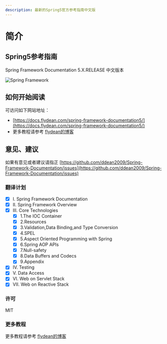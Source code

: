```yaml
---
description: 最新的Spring5官方参考指南中文版
---
```


# 简介

## Spring5参考指南

Spring Framework Documentation 5.X.RELEASE 中文版本

![Spring Framework](https://spring.io/img/homepage/icon-spring-framework.svg)

## 如何开始阅读

可访问如下网站地址：

* [https://docs.flydean.com/spring-framework-documentation5/](https://docs.flydean.com/spring-framework-documentation5/)
* 更多教程请参考 [flydean的博客](https://github.com/ddean2009/Spring-Framework-Documentation/tree/e7e2a90231325b93271b340f33772119529a0f83/www.flydean.com)

## 意见、建议

如果有意见或者建议请指正 [https://github.com/ddean2009/Spring-Framework-Documentation/issues](https://github.com/ddean2009/Spring-Framework-Documentation/issues)

### 翻译计划

* [x] I. Spring Framework Documentation
* [x] II. Spring Framework Overview
* [x] III. Core Technologies
  * [x] 1.The IOC Container
  * [x] 2.Resources
  * [x] 3.Validation,Data Binding,and Type Conversion
  * [x] 4.SPEL
  * [x] 5.Aspect Oriented Programming with Spring
  * [x] 6.Spring AOP APIs
  * [x] 7.Null-safety
  * [x] 8.Data Buffers and Codecs
  * [x] 9.Appendix 
* [x] IV. Testing
* [x] V. Data Access
* [x] VI. Web on Servlet Stack
* [x] VII. Web on Reactive Stack

### 许可

MIT

### 更多教程

更多教程请参考 [flydean的博客](http://www.flydean.com)

